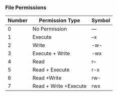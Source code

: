 ### File Permissions

| Number | Permission Type       | Symbol |
|--------|-----------------------|--------|
| 0      | No Permission         | —      |
| 1      | Execute               | –x     |
| 2      | Write                 | -w-    |
| 3      | Execute + Write       | -wx    |
| 4      | Read                  | r–     |
| 5      | Read + Execute        | r-x    |
| 6      | Read +Write           | rw-    |
| 7      | Read + Write +Execute | rwx    |

